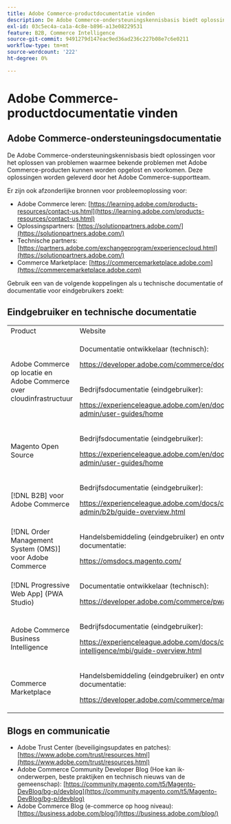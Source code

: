 ```yaml
---
title: Adobe Commerce-productdocumentatie vinden
description: De Adobe Commerce-ondersteuningskennisbasis biedt oplossingen voor het oplossen van problemen waarmee bekende problemen met Adobe Commerce-producten kunnen worden opgelost en voorkomen. Deze oplossingen worden geleverd door het Adobe Commerce-supportteam.
exl-id: 03c5ec4a-ca1a-4c8e-b896-a13e08229531
feature: B2B, Commerce Intelligence
source-git-commit: 9491279d147eac9ed36ad236c227b08e7c6e0211
workflow-type: tm+mt
source-wordcount: '222'
ht-degree: 0%

---
```


# Adobe Commerce-productdocumentatie vinden

## Adobe Commerce-ondersteuningsdocumentatie

De Adobe Commerce-ondersteuningskennisbasis biedt oplossingen voor het oplossen van problemen waarmee bekende problemen met Adobe Commerce-producten kunnen worden opgelost en voorkomen. Deze oplossingen worden geleverd door het Adobe Commerce-supportteam.

Er zijn ook afzonderlijke bronnen voor probleemoplossing voor:

* Adobe Commerce leren: [https://learning.adobe.com/products-resources/contact-us.html](https://learning.adobe.com/products-resources/contact-us.html)
* Oplossingspartners: [https://solutionpartners.adobe.com/](https://solutionpartners.adobe.com/)
* Technische partners: [https://partners.adobe.com/exchangeprogram/experiencecloud.html](https://solutionpartners.adobe.com/)
* Commerce Marketplace: [https://commercemarketplace.adobe.com](https://commercemarketplace.adobe.com)

Gebruik een van de volgende koppelingen als u technische documentatie of documentatie voor eindgebruikers zoekt:

## Eindgebruiker en technische documentatie

<table>
<tbody>
<tr>
<td>Product</td>
<td>Website</td>
</tr>
<tr>
<td rowspan="2">Adobe Commerce op locatie en Adobe Commerce over cloudinfrastructuur</td>
<td>
<p>Documentatie ontwikkelaar (technisch):</p>
<p><a href="https://developer.adobe.com/commerce/docs/">https://developer.adobe.com/commerce/docs/</a></p>
</td>
</tr>
<tr>
<td>
<p>Bedrijfsdocumentatie (eindgebruiker):</p>
<p><a href="https://experienceleague.adobe.com/en/docs/commerce-admin/user-guides/home">https://experienceleague.adobe.com/en/docs/commerce-admin/user-guides/home</a></p>
</td>
</tr>
<tr>
<td>
<p>Magento Open Source</p>
<p> </p>
</td>
<td>
<p>Bedrijfsdocumentatie (eindgebruiker):</p>
<p><a href="https://experienceleague.adobe.com/en/docs/commerce-admin/user-guides/home">https://experienceleague.adobe.com/en/docs/commerce-admin/user-guides/home</a></p>
</td>
</tr>
<tr>
<td>
<p>[!DNL B2B] voor Adobe Commerce</p>
<p> </p>
</td>
<td>
<p>Bedrijfsdocumentatie (eindgebruiker):</p>
<p><a href="https://experienceleague.adobe.com/docs/commerce-admin/b2b/guide-overview.html">https://experienceleague.adobe.com/docs/commerce-admin/b2b/guide-overview.html</a></p>
</td>
</tr>
<tr>
<td>[!DNL Order Management System (OMS)] voor Adobe Commerce</td>
<td>
<p>Handelsbemiddeling (eindgebruiker) en ontwikkelaars (technische) documentatie:</p>
<p><a href="https://omsdocs.magento.com/">https://omsdocs.magento.com/</a></p>
</td>
</tr>
<tr>
<td>[!DNL Progressive Web App] (PWA Studio)</td>
<td>
<p>Documentatie ontwikkelaar (technisch):</p>
<p><a href="https://developer.adobe.com/commerce/pwa-studio/">https://developer.adobe.com/commerce/pwa-studio/</a></p>
</td>
</tr>
<tr>
<td>Adobe Commerce Business Intelligence</td>
<td>
<p>Bedrijfsdocumentatie (eindgebruiker):</p>
<p><a href="https://experienceleague.adobe.com/docs/commerce-business-intelligence/mbi/guide-overview.html">https://experienceleague.adobe.com/docs/commerce-business-intelligence/mbi/guide-overview.html</a></p>
</td>
</tr>
<tr>
<td>Commerce Marketplace</td>
<td>
<p>Handelsbemiddeling (eindgebruiker) en ontwikkelaars (technische) documentatie:</p>
<p><a href="https://developer.adobe.com/commerce/marketplace/guides/sellers/">https://developer.adobe.com/commerce/marketplace/guides/sellers/</a></p>
</td>
</tr>
</tbody>
</table>


## Blogs en communicatie

* Adobe Trust Center (beveiligingsupdates en patches): [https://www.adobe.com/trust/resources.html](https://www.adobe.com/trust/resources.html)
* Adobe Commerce Community Developer Blog (Hoe kan ik-onderwerpen, beste praktijken en technisch nieuws van de gemeenschap): [https://community.magento.com/t5/Magento-DevBlog/bg-p/devblog](https://community.magento.com/t5/Magento-DevBlog/bg-p/devblog)
* Adobe Commerce Blog (e-commerce op hoog niveau):[https://business.adobe.com/blog/](https://business.adobe.com/blog/)
